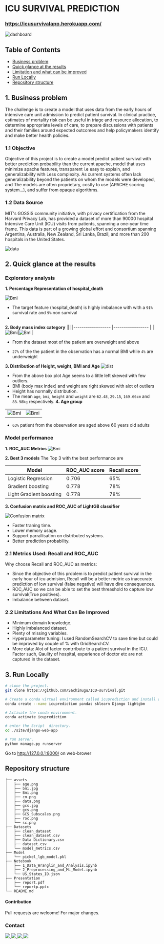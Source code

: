 # ICU SURVIVAL PREDICTION
### https://icusurvivalapp.herokuapp.com/
![dashboard](assets/sc.png)
## Table of Contents

  - [Business problem](#business-problem)
  - [Quick glance at the results](#quick-glance-at-the-results)
  - [Limitation and what can be improved](#limitation-and-what-can-be-improved)
  - [Run Locally](#run-locally)
  - [Repository structure](#repository-structure)

## 1. Business problem
<a name = "intro"></a>
The challenge is to create a model that uses data from the early hours of intensive care unit admission to predict patient survival. In clinical practice, estimates of mortality risk can be useful in triage and resource allocation, to determine appropriate levels of care, to prepare discussions with patients and their families around expected outcomes and help policymakers identify and make better health policies.

### 1.1 Objective
Objective of this project is to create a model predict patient survival with better prediction probability than the current apache, model that uses minimize apache features, transparent i.e easy to explain, and generalizability with Less complexity. As current systems often lack generalizability beyond the patients on whom the models were developed, and The models are often proprietary, costly to use (APACHE scoring system...), and suffer from opaque algorithms.

### 1.2 Data Source
MIT's GOSSIS community initiative, with privacy certification from the Harvard Privacy Lab, has provided a dataset of more than  90000 hospital Intensive Care Unit (ICU) visits from patients, spanning a one-year time frame. This data is part of a growing global effort and consortium spanning Argentina, Australia, New Zealand, Sri Lanka, Brazil, and more than 200 hospitals in the United States.

![data](assets/data.png)


## 2. Quick glance at the results
### Exploratory analysis
**1. Percentage Representation of hospital_death**

![Bmi](assets/eda_ps.png)
- The target feature (hospital_death) is highly imbalance with with a ```91%``` survival rate and ```9%``` non survival
- 
**2. Body mass index category**
|||
|-------------------	    |------------------	|
|![Bmi](assets/bmi.jpg)|![Bmi](assets/eda_bmi.png)|
- From the  dataset most of the patient are overweight and above

- ```27%``` of the the patient in the observation has a normal BMI while ```4%``` are underweight

**3. Distribution of Height, weight, BMI and Age**
![dist](assets/eda_ds.png)
- From the above box plot Age seems to a little left skewed with few outliers.
- BMI (body max index) and weight  are right skewed with alot of outliers
- Height has normally distribution. 
- The mean ```age```, ```bmi```, ```height``` and ```weight```  are ```62.48```, ```29.15```, ```169.66cm``` and ```83.98kg``` respectively.
**4. Age group**

|||
|-------------------	    |------------------	|
|![Bmi](assets/age.png)|![Bmi](assets/eda_age.png)|

- ```63%``` patient from the observation are aged above 60 years old adults
### Model performance
**1. ROC_AUC Metrics**
![Bmi](assets/pf.png)

**2. Best 3 models**
The Top 3 with the best performance are

| Model     	            | ROC_AUC score 	    | Recall score|
|-------------------	    |------------------	|-----|
| Logistic Regression   	| 0.706            |65%|
| Gradient boosting    	  | 0.778	            |78%|
| Light Gradient boosting       | 0.778       |78%|


**3. Confusion matrix and ROC_AUC of LightGB classifier**

![Confusion matrix](assets/cs_auc.png)

- Faster traning time.
- Lower memory usage.
- Support parrallisation on distributed systems.
- Better prediction probability.

### 2.1 Metrics Used: Recall and ROC_AUC
Why choose Recall and ROC_AUC as metrics:
  - Since the objective of this problem is to  predict patient survival in the early hour of icu admision, Recall will be a better metric as inaccurate prediction of low survival (false negative) will have dire consequences.
  - ROC_AUC so we can be able to set the best threashold to capture low survival(True positives).
  - Imbalance between dataset.
### 2.2 Limitations And What Can Be Improved
- Minimum domain knowledge.
- Highly imbalanced dataset.
- Plenty of missing variables.
- Hyperparameter tuning: I used RandomSearchCV to save time but could be improved by couple of % with GridSearchCV.
- More data: Alot of factor contrribute to a patient survival in the ICU. Factor such, Qaulity of hospital, experience of doctor etc are not captured in the dataset. 

## 3. Run Locally
```bash
# clone the project.
git clone https://github.com/Sachimugu/ICU-survival.git
```
```bash
# Create a conda virtual environment called icuprediction and install all the packages.
conda create --name icuprediction pandas sklearn Django lightgbm
```
```bash
# Activate the conda environment.
conda activate icuprediction
```
```bash
# enter the Script  directory.
cd ./site/django-web-app
```
```bash
# run server.
python manage.py runserver
```
Go to http://127.0.0.1:8000/ on web-brower
## Repository structure
```
├── assets
│   ├── age.png
│   ├── bmi.jpg
│   ├── Bmi.png
│   ├── cm.png
│   ├── data.png
│   ├── gcs.jpg
│   ├── gcs.png
│   ├── GCS_Subscales.png
│   ├── roc.png
│   └── sc.png
├── Datasets
│   ├── clean_dataset
│   ├── clean_dataset.csv
│   ├── Data Dictionary.csv
│   ├── dataset.csv
│   └── model_metrics.csv
├── Model
│   └── pickel_lgb_model.pkl
├── Notebook
│   ├── 1_Data_Wranglin_and_Analysis.ipynb
│   ├── 2_Preprocessing_and_ML_Model.ipynb
│   └── US_States_ID.json
├── Presentation
│   ├── report.pdf
│   └── reportp.pptx
└── README.md
```
#### Contribution
Pull requests are welcome! For major changes.

### Contact
<a href="mailto:sachiimugu@gmail.com"> ![](https://img.shields.io/badge/Gmail-D14836?style=for-the-badge&logo=gmail&logoColor=white) </a>
<a href="https://www.linkedin.com/in/achimugu-a-79aa8a18a/"> ![](https://img.shields.io/badge/LinkedIn-0077B5?style=for-the-badge&logo=linkedin&logoColor=white) </a>
<a href="https://twitter.com/achimugu_a"> ![](https://img.shields.io/badge/Twitter-1DA1F2?style=for-the-badge&logo=twitter&logoColor=white) </a>
<a href="https://medium.com/@sachimugu"> ![](https://img.shields.io/badge/Medium-12100E?style=for-the-badge&logo=medium&logoColor=white) </a>

